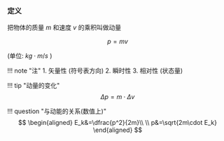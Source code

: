 ### 定义

把物体的质量 $m$ 和速度 $v$ 的乘积叫做动量

$$
p=mv
$$

(单位: $kg \cdot m/s$ )

!!! note "注"
    1. 矢量性 (符号表方向)
    2. 瞬时性
    3. 相对性 (状态量)

!!! tip "动量的变化"
    $$
    \Delta p=m\cdot \Delta v
    $$

!!! question "与动能的关系(数值上)"
    $$
    \begin{aligned}
        E_k&=\dfrac{p^2}{2m}\\
        \\
        p&=\sqrt{2m\cdot E_k}
    \end{aligned}
    $$